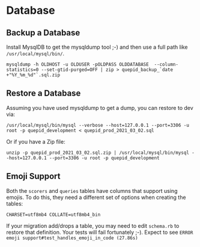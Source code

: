 # Database

## Backup a Database

Install MysqlDB to get the mysqldump tool ;-) and then use a full path like `/usr/local/mysql/bin/`.

```
mysqldump -h OLDHOST -u OLDUSER -pOLDPASS OLDDATABASE  --column-statistics=0 --set-gtid-purged=OFF | zip > quepid_backup_`date +"%Y_%m_%d"`.sql.zip
```

## Restore a Database

Assuming you have used mysqldump to get a dump, you can restore to dev via:

```
/usr/local/mysql/bin/mysql --verbose --host=127.0.0.1 --port=3306 -u root -p quepid_development < quepid_prod_2021_03_02.sql
```

Or if you have a Zip file:

```
unzip -p quepid_prod_2021_03_02.sql.zip | /usr/local/mysql/bin/mysql --host=127.0.0.1 --port=3306 -u root -p quepid_development
```

## Emoji Support

Both the `scorers` and `queries` tables have columns that support using emojis.   To do this, they need
a different set of options when creating the tables:

```
CHARSET=utf8mb4 COLLATE=utf8mb4_bin
```

If your migration add/drops a table, you may need to edit `schema.rb` to restore that definition.  Your tests
will fail fortunately ;-).  Expect to see `ERROR emoji support#test_handles_emoji_in_code (27.86s)`
